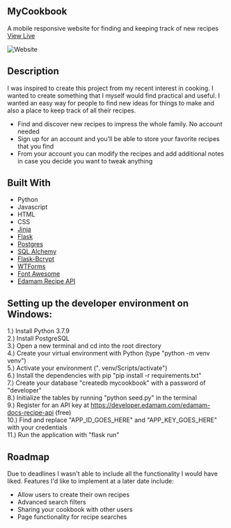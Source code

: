 ## MyCookbook

<p>
    A mobile responsive website for finding and keeping track of new recipes
    <br />
    <a href="https://myonlinecookbook.herokuapp.com/">View Live</a>
</p>

![Website](https://i.imgur.com/5N1sMIB.png)

## Description

I was inspired to create this project from my recent interest in cooking. I wanted to create something that I myself would find practical and useful. I wanted an easy way for people to find new ideas for things to make and also a place to keep track of all their recipes.
* Find and discover new recipes to impress the whole family. No account needed
* Sign up for an account and you'll be able to store your favorite recipes that you find
* From your account you can modify the recipes and add additional notes in case you decide you want to tweak anything

## Built With
* Python
* Javascript
* HTML
* CSS
* [Jinja](https://jinja.palletsprojects.com/en/2.11.x/)
* [Flask](https://flask.palletsprojects.com/en/1.1.x/)
* [Postgres](https://www.postgresql.org/)
* [SQL Alchemy](https://flask-sqlalchemy.palletsprojects.com/en/2.x/)
* [Flask-Bcrypt](https://flask-bcrypt.readthedocs.io/en/latest/)
* [WTForms](https://wtforms.readthedocs.io/en/2.3.x/)
* [Font Awesome](https://fontawesome.com/)
* [Edamam Recipe API](https://developer.edamam.com/edamam-docs-recipe-api )


## Setting up the developer environment on Windows:
1.) Install Python 3.7.9  
2.) Install PostgreSQL  
3.) Open a new terminal and cd into the root directory  
4.) Create your virtual environment with Python (type "python -m venv venv")  
5.) Activate your environment (". venv/Scripts/activate")  
6.) Install the dependencies with pip "pip install -r requirements.txt"  
7.) Create your database "createdb mycookbook" with a password of "developer"  
8.) Initialize the tables by running "python seed.py" in the terminal  
9.) Register for an API key at https://developer.edamam.com/edamam-docs-recipe-api (free)  
10.) Find and replace "APP_ID_GOES_HERE" and "APP_KEY_GOES_HERE" with your credentials  
11.) Run the application with "flask run"  


## Roadmap
Due to deadlines I wasn't able to include all the functionality I would have liked. Features I'd like to implement at a later date include:
* Allow users to create their own recipes
* Advanced search filters
* Sharing your cookbook with other users
* Page functionality for recipe searches
